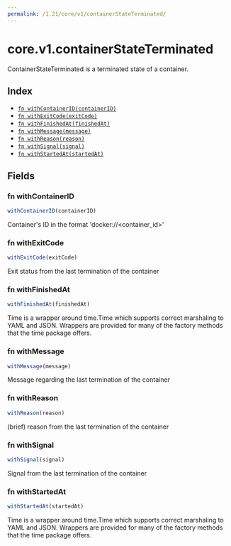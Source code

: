 ```yaml
---
permalink: /1.21/core/v1/containerStateTerminated/
---
```


# core.v1.containerStateTerminated

ContainerStateTerminated is a terminated state of a container.

## Index

* [`fn withContainerID(containerID)`](#fn-withcontainerid)
* [`fn withExitCode(exitCode)`](#fn-withexitcode)
* [`fn withFinishedAt(finishedAt)`](#fn-withfinishedat)
* [`fn withMessage(message)`](#fn-withmessage)
* [`fn withReason(reason)`](#fn-withreason)
* [`fn withSignal(signal)`](#fn-withsignal)
* [`fn withStartedAt(startedAt)`](#fn-withstartedat)

## Fields

### fn withContainerID

```ts
withContainerID(containerID)
```

Container's ID in the format 'docker://<container_id>'

### fn withExitCode

```ts
withExitCode(exitCode)
```

Exit status from the last termination of the container

### fn withFinishedAt

```ts
withFinishedAt(finishedAt)
```

Time is a wrapper around time.Time which supports correct marshaling to YAML and JSON.  Wrappers are provided for many of the factory methods that the time package offers.

### fn withMessage

```ts
withMessage(message)
```

Message regarding the last termination of the container

### fn withReason

```ts
withReason(reason)
```

(brief) reason from the last termination of the container

### fn withSignal

```ts
withSignal(signal)
```

Signal from the last termination of the container

### fn withStartedAt

```ts
withStartedAt(startedAt)
```

Time is a wrapper around time.Time which supports correct marshaling to YAML and JSON.  Wrappers are provided for many of the factory methods that the time package offers.